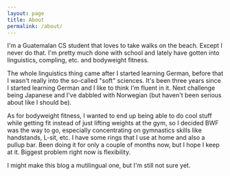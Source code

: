```yaml
---
layout: page
title: About
permalink: /about/
---
```


I'm a Guatemalan CS student that loves to take walks on the beach. Except I never do that. I'm pretty much done with school and lately have gotten into linguistics, compling, etc. and bodyweight fitness.

The whole linguistics thing came after I started learning German, before that I wasn't really into the so-called "soft" sciences. It's been three years since I started learning German and I like to think I'm fluent in it. Next challenge being Japanese and I've dabbled with Norwegian (but haven't been serious about like I should be).

As for bodyweight fitness, I wanted to end up being able to do cool stuff while getting fit instead of just lifting weights at the gym, so I decided BWF was the way to go, especially concentrating on gymnastics skills like handstands, L-sit, etc. I have some rings that I use at home and also a pullup bar. Been doing it for only a couple of months now, but I hope I keep at it. Biggest problem right now is flexibility.

I might make this blog a mutilingual one, but I'm still not sure yet.
